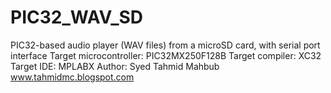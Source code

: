 # PIC32_WAV_SD
PIC32-based audio player (WAV files) from a microSD card, with serial port interface
Target microcontroller: PIC32MX250F128B
Target compiler: XC32
Target IDE: MPLABX
Author: Syed Tahmid Mahbub  www.tahmidmc.blogspot.com
